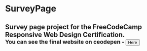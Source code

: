 # SurveyPage
<h2> Survey page project for the FreeCodeCamp Responsive Web Design Certification.
<br>
<div style="font-size: 18px; font-face: Monospace;">You can see the final website on ceodepen - 
<input type="button" value="Here"></div>